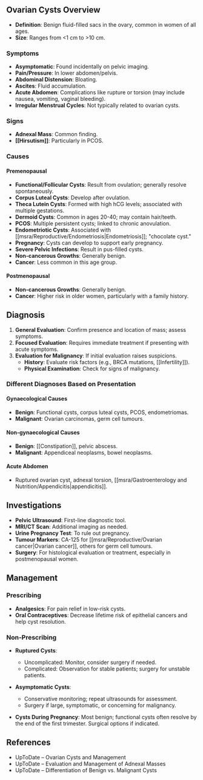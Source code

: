 ## Ovarian Cysts Overview

- **Definition**: Benign fluid-filled sacs in the ovary, common in women of all ages.
- **Size**: Ranges from <1 cm to >10 cm.

### Symptoms
- **Asymptomatic**: Found incidentally on pelvic imaging.
- **Pain/Pressure**: In lower abdomen/pelvis.
- **Abdominal Distension**: Bloating.
- **Ascites**: Fluid accumulation.
- **Acute Abdomen**: Complications like rupture or torsion (may include nausea, vomiting, vaginal bleeding).
- **Irregular Menstrual Cycles**: Not typically related to ovarian cysts.

### Signs
- **Adnexal Mass**: Common finding.
- **[[Hirsutism]]**: Particularly in PCOS.

### Causes
#### Premenopausal
- **Functional/Follicular Cysts**: Result from ovulation; generally resolve spontaneously.
- **Corpus Luteal Cysts**: Develop after ovulation.
- **Theca Lutein Cysts**: Formed with high hCG levels; associated with multiple gestations.
- **Dermoid Cysts**: Common in ages 20-40; may contain hair/teeth.
- **PCOS**: Multiple persistent cysts; linked to chronic anovulation.
- **Endometriotic Cysts**: Associated with [[msra/Reproductive/Endometriosis|Endometriosis]]; "chocolate cyst."
- **Pregnancy**: Cysts can develop to support early pregnancy.
- **Severe Pelvic Infections**: Result in pus-filled cysts.
- **Non-cancerous Growths**: Generally benign.
- **Cancer**: Less common in this age group.

#### Postmenopausal
- **Non-cancerous Growths**: Generally benign.
- **Cancer**: Higher risk in older women, particularly with a family history.

## Diagnosis
1. **General Evaluation**: Confirm presence and location of mass; assess symptoms.
2. **Focused Evaluation**: Requires immediate treatment if presenting with acute symptoms.
3. **Evaluation for Malignancy**: If initial evaluation raises suspicions.
   - **History**: Evaluate risk factors (e.g., BRCA mutations, [[Infertility]]).
   - **Physical Examination**: Check for signs of malignancy.

### Different Diagnoses Based on Presentation
#### Gynaecological Causes
- **Benign**: Functional cysts, corpus luteal cysts, PCOS, endometriomas.
- **Malignant**: Ovarian carcinomas, germ cell tumours.

#### Non-gynaecological Causes
- **Benign**: [[Constipation]], pelvic abscess.
- **Malignant**: Appendiceal neoplasms, bowel neoplasms.

#### Acute Abdomen
- Ruptured ovarian cyst, adnexal torsion, [[msra/Gastroenterology and Nutrition/Appendicitis|appendicitis]].

## Investigations
- **Pelvic Ultrasound**: First-line diagnostic tool.
- **MRI/CT Scan**: Additional imaging as needed.
- **Urine Pregnancy Test**: To rule out pregnancy.
- **Tumour Markers**: CA-125 for [[msra/Reproductive/Ovarian cancer|Ovarian cancer]], others for germ cell tumours.
- **Surgery**: For histological evaluation or treatment, especially in postmenopausal women.

## Management
### Prescribing
- **Analgesics**: For pain relief in low-risk cysts.
- **Oral Contraceptives**: Decrease lifetime risk of epithelial cancers and help cyst resolution.

### Non-Prescribing
- **Ruptured Cysts**: 
  - Uncomplicated: Monitor, consider surgery if needed.
  - Complicated: Observation for stable patients; surgery for unstable patients.
  
- **Asymptomatic Cysts**: 
  - Conservative monitoring; repeat ultrasounds for assessment.
  - Surgery if large, symptomatic, or concerning for malignancy.

- **Cysts During Pregnancy**: Most benign; functional cysts often resolve by the end of the first trimester. Surgical options if indicated.

## References
- UpToDate – Ovarian Cysts and Management
- UpToDate – Evaluation and Management of Adnexal Masses
- UpToDate – Differentiation of Benign vs. Malignant Cysts